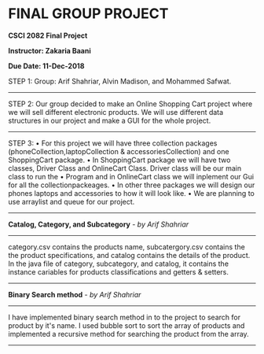 # FINAL GROUP PROJECT

**CSCI 2082 Final Project**

**Instructor: Zakaria Baani**

**Due Date: 11-Dec-2018**

STEP 1: Group: Arif Shahriar, Alvin Madison, and Mohammed Safwat.

----

STEP 2: Our group decided to make an Online Shopping Cart project where we will sell different electronic products. We will use different data structures in our project and make a GUI for the whole project.

----

STEP 3:
•	For this project we will have three collection packages (phoneCollection,laptopCollection & accessoriesCollection) and one ShoppingCart package.
•	In ShoppingCart package we will have two classes, Driver Class and OnlineCart Class. Driver class will be our main class to run the
•	Program and in OnlineCart class we will inplement our Gui for all the collectionpackeages.
•	In other three packages we will design our phones laptops and accessories to how it will look like.
•	We are planning to use arraylist and queue for our project.

---

**Catalog, Category, and Subcategory** - *by Arif Shahriar*

---

category.csv contains the products name, subcatergory.csv contains the the product specifications, and catalog contains the details
of the product. In the java file of category, subcategory, and catalog, it contains the instance cariables for products classifications
and getters & setters.

---

**Binary Search method** - *by Arif Shahriar*

---

I have implemented binary search method in to the project to search for product by it's name. I used bubble sort to sort the array of
products and implemented a recursive method for searching the product from the array.

---
